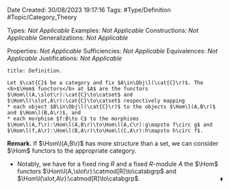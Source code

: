 <div class="topSpace"></div>

Date Created: 30/08/2023 19:17:16
Tags: #Type/Definition #Topic/Category_Theory

Types: <i>Not Applicable</i>
Examples: <i>Not Applicable</i>
Constructions: <i>Not Applicable</i>
Generalizations: <i>Not Applicable</i>

Properties: <i>Not Applicable</i>
Sufficiencies: <i>Not Applicable</i>
Equivalences: <i>Not Applicable</i>
Justifications: <i>Not Applicable</i>

``` ad-Definition
title: Definition.

Let $\cat{C}$ be a category and fix $A\in\Obj\l(\cat{C}\r)$. The <b>$\Hom$ functors</b> at $A$ are the functors $\Hom\l(A,\slot\r):\cat{C}\to\catset$ and $\Hom\l(\slot,A\r):\cat{C}\to\catset$ respectively mapping
* each object $B\in\Obj\l(\cat{C}\r)$ to the objects $\Hom\l(A,B\r)$ and $\Hom\l(B,A\r)$, and
* each morphism $f:B\to C$ to the morphisms $\Hom\l(A,f\r):\Hom\l(A,B\r)\to\Hom\l(A,C\r):g\mapsto f\circ g$ and $\Hom\l(f,A\r):\Hom\l(B,A\r)\to\Hom\l(C,A\r):h\mapsto h\circ f$.

```

<b>Remark.</b> If $\Hom\l(A,B\r)$ has more structure than a set, we can consider $\Hom$ functors to the appropriate category.
* Notably, we have for a fixed ring $R$ and a fixed $R$-module $A$ the $\Hom$ functors $\Hom\l(A,\slot\r):\catmod[R]\to\catabgrp$ and $\Hom\l(\slot,A\r):\catmod[R]\to\catabgrp$.<span style="float:right;">$\blacklozenge$</span>
